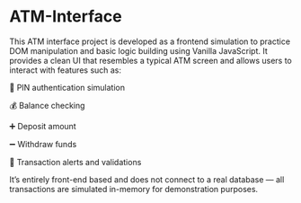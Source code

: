 # ATM-Interface
This ATM interface project is developed as a frontend simulation to practice DOM manipulation and basic logic building using Vanilla JavaScript. It provides a clean UI that resembles a typical ATM screen and allows users to interact with features such as:

🔐 PIN authentication simulation

💰 Balance checking

➕ Deposit amount

➖ Withdraw funds

🧾 Transaction alerts and validations

It’s entirely front-end based and does not connect to a real database — all transactions are simulated in-memory for demonstration purposes.
